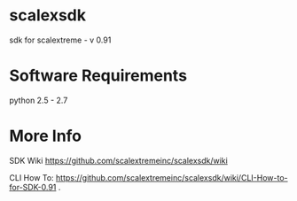 scalexsdk
=========

sdk for scalextreme - v 0.91

Software Requirements
============
python 2.5 - 2.7

More Info
=========
SDK Wiki https://github.com/scalextremeinc/scalexsdk/wiki

CLI How To: https://github.com/scalextremeinc/scalexsdk/wiki/CLI-How-to-for-SDK-0.91
.
